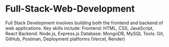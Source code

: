 # Full-Stack-Web-Development
Full Stack Development involves building both the frontend and backend of web applications. Key skills include:  Frontend: HTML, CSS, JavaScript, React  Backend: Node.js, Express.js  Database: MongoDB, MySQL  Tools: Git, GitHub, Postman, Deployment platforms (Vercel, Render)
